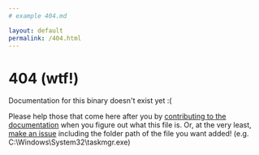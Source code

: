 ```yaml
---
# example 404.md

layout: default
permalink: /404.html
---
```


<script>
    // redirect to case-insensitve URL if it exists
    var allposts = [];  
    function redirectToCorrectPage() {  
        {% for post in site.posts %}  
            allposts.push("{{ site.url }}{{ post.url }}");  
        {% endfor %}  
        var url = window.location.toString();  
        if (url.slice(-1) === "/") {  
            url = url.slice(0, -1);  
        }  
        var allpostsUpperCase = allposts.map(function(value) {  
            return value.toUpperCase();  
        });  
        var i = allpostsUpperCase.indexOf(url.toUpperCase());  
        if (i != -1) {  
            console.log(allposts[i]);  
            window.location = allposts[i];  
        }  
    }  
    window.onload = redirectToCorrectPage; 
</script>

# 404 (wtf!)

Documentation for this binary doesn't exist yet :(

Please help those that come here after you by [contributing to the documentation](https://github.com/lawndoc/winbin.wtf) when you figure out what this file is.
Or, at the very least, [make an issue](https://github.com/lawndoc/winbin.wtf/issues/new) including the folder path of the file you want added! (e.g. C:\Windows\System32\taskmgr.exe)
